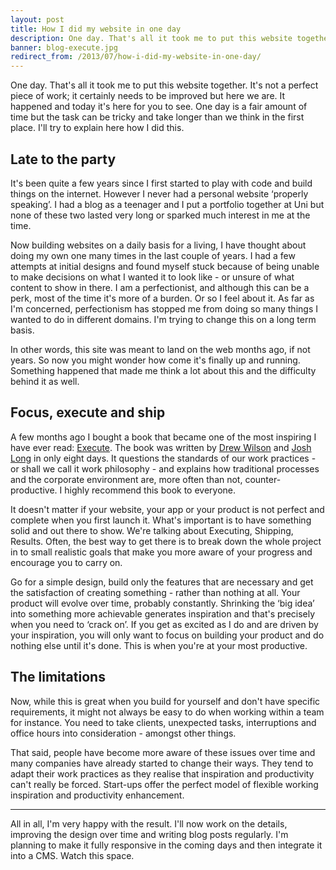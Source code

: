 ```yaml
---
layout: post
title: How I did my website in one day
description: One day. That's all it took me to put this website together. It's not a perfect piece of work, it certainly needs to be improved, but here we are. It happened, and today it's here for you to see. One day is a fair amount of time but the task can be tricky and take longer than we think in the first place. I'll try to explain here how I did this.
banner: blog-execute.jpg
redirect_from: /2013/07/how-i-did-my-website-in-one-day/
---
```


One day. That's all it took me to put this website together. It's not a perfect piece of work; it certainly needs to be improved but here we are. It happened and today it's here for you to see. One day is a fair amount of time but the task can be tricky and take longer than we think in the first place. I'll try to explain here how I did this.

## Late to the party

It's been quite a few years since I first started to play with code and build things on the internet. However I never had a personal website ‘properly speaking’. I had a blog as a teenager and I put a portfolio together at Uni but none of these two lasted very long or sparked much interest in me at the time.

Now building websites on a daily basis for a living, I have thought about doing my own one many times in the last couple of years. I had a few attempts at initial designs and found myself stuck because of being unable to make decisions on what I wanted it to look like - or unsure of what content to show in there. I am a perfectionist, and although this can be a perk, most of the time it's more of a burden. Or so I feel about it. As far as I'm concerned, perfectionism has stopped me from doing so many things I wanted to do in different domains. I'm trying to change this on a long term basis.

In other words, this site was meant to land on the web months ago, if not years. So now you might wonder how come it's finally up and running. Something happened that made me think a lot about this and the difficulty behind it as well.

## Focus, execute and ship

A few months ago I bought a book that became one of the most inspiring I have ever read: <a href="//executebook.com" target="_blank">Execute</a>. The book was written by <a href="//twitter.com/drewwilson" target="_blank">Drew Wilson</a> and <a href="//twitter.com/joshlong" target="_blank">Josh Long</a> in only eight days. It questions the standards of our work practices - or shall we call it work philosophy - and explains how traditional processes and the corporate environment are, more often than not, counter-productive. I highly recommend this book to everyone.

It doesn't matter if your website, your app or your product is not perfect and complete when you first launch it. What's important is to have something solid and out there to show. We're talking about Executing, Shipping, Results. Often, the best way to get there is to break down the whole project in to small realistic goals that make you more aware of your progress and encourage you to carry on.

Go for a simple design, build only the features that are necessary and get the satisfaction of creating something - rather than nothing at all. Your product will evolve over time, probably constantly. Shrinking the ‘big idea’ into something more achievable generates inspiration and that's precisely when you need to ‘crack on’. If you get as excited as I do and are driven by your inspiration, you will only want to focus on building your product and do nothing else until it's done. This is when you're at your most productive.

## The limitations

Now, while this is great when you build for yourself and don't have specific requirements, it might not always be easy to do when working within a team for instance. You need to take clients, unexpected tasks, interruptions and office hours into consideration - amongst other things.

That said, people have become more aware of these issues over time and many companies have already started to change their ways. They tend to adapt their work practices as they realise that inspiration and productivity can't really be forced. Start-ups offer the perfect model of flexible working inspiration and productivity enhancement.

* * *

All in all, I'm very happy with the result. I'll now work on the details, improving the design over time and writing blog posts regularly. I'm planning to make it fully responsive in the coming days and then integrate it into a CMS. Watch this space.
